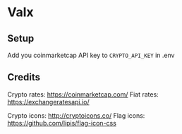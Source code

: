 # Valx

## Setup

Add you coinmarketcap API key to `CRYPTO_API_KEY` in .env

## Credits

Crypto rates: https://coinmarketcap.com/
Fiat rates: https://exchangeratesapi.io/

Crypto icons: http://cryptoicons.co/
Flag icons: https://github.com/lipis/flag-icon-css
